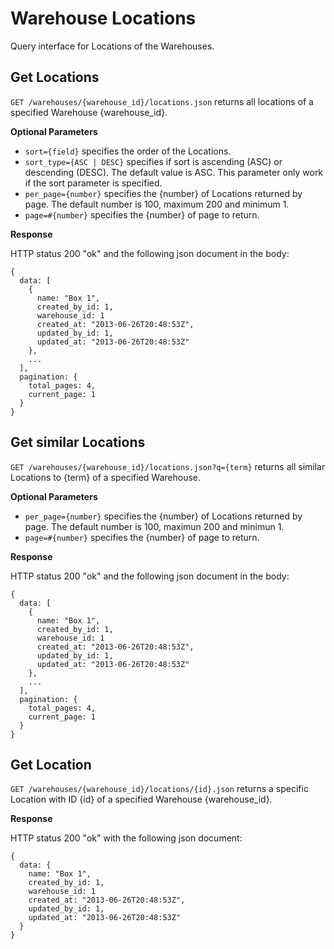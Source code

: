 Warehouse Locations
======

Query interface for Locations of the Warehouses.

Get Locations
----------

`GET /warehouses/{warehouse_id}/locations.json` returns all locations of a specified Warehouse {warehouse_id}.

**Optional Parameters**

* `sort={field}` specifies the order of the Locations.
* `sort_type={ASC | DESC}` specifies if sort is ascending (ASC) or descending (DESC). The default value is ASC. This parameter only work if the sort parameter is specified. 
* `per_page={number}` specifies the {number} of Locations returned by page. The default number is 100, maximum 200 and minimum 1.
* `page=#{number}` specifies the {number} of page to return.

**Response**

HTTP status 200 "ok" and the following json document in the body:

```
{
  data: [
    {
      name: "Box 1",
      created_by_id: 1,
      warehouse_id: 1
      created_at: "2013-06-26T20:48:53Z",
      updated_by_id: 1,
      updated_at: "2013-06-26T20:48:53Z"
    }, 
    ...
  ],
  pagination: {
    total_pages: 4,
    current_page: 1
  }
}
```
  
Get similar Locations
------------------

`GET /warehouses/{warehouse_id}/locations.json?q={term}` returns all similar Locations to {term} of a specified Warehouse.

**Optional Parameters**

* `per_page={number}` specifies the {number} of Locations returned by page. The default number is 100, maximun 200 and minimun 1.
* `page=#{number}` specifies the {number} of page to return.

**Response**

HTTP status 200 "ok" and the following json document in the body:

```
{
  data: [
    {
      name: "Box 1",
      created_by_id: 1,
      warehouse_id: 1
      created_at: "2013-06-26T20:48:53Z",
      updated_by_id: 1,
      updated_at: "2013-06-26T20:48:53Z"
    }, 
    ...
  ],
  pagination: {
    total_pages: 4,
    current_page: 1
  }
}
```
Get Location
---------

`GET /warehouses/{warehouse_id}/locations/{id}.json` returns a specific Location with ID {id} of a specified Warehouse {warehouse_id}.

**Response**

HTTP status 200 "ok" with the following json document:

```
{
  data: {
    name: "Box 1",
    created_by_id: 1,
    warehouse_id: 1
    created_at: "2013-06-26T20:48:53Z",
    updated_by_id: 1,
    updated_at: "2013-06-26T20:48:53Z"
  }
}
```
